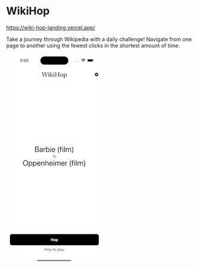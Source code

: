 # WikiHop

https://wiki-hop-landing.vercel.app/

Take a journey through Wikipedia with a daily challenge! Navigate from one page to another using the fewest clicks in the shortest amount of time.

![Wikihop GIF](./recording.gif)